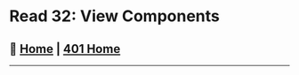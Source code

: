 # Read 32: View Components

## 🏡 [**Home**](https://mistidinzy.github.io/ReadingNotes/) | [**401 Home**](https://bit.ly/3EcMrF6)

---
